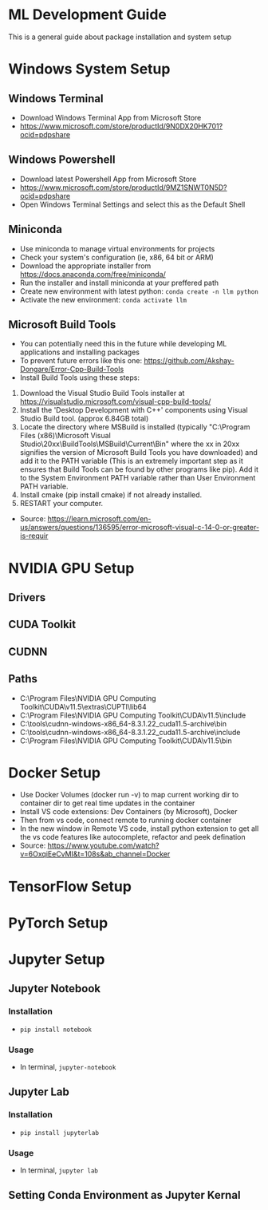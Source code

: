 # ML Development Guide
This is a general guide about package installation and system setup

# Windows System Setup
## Windows Terminal
* Download Windows Terminal App from Microsoft Store
* https://www.microsoft.com/store/productId/9N0DX20HK701?ocid=pdpshare
## Windows Powershell
* Download latest Powershell App from Microsoft Store
* https://www.microsoft.com/store/productId/9MZ1SNWT0N5D?ocid=pdpshare
* Open Windows Terminal Settings and select this as the Default Shell
## Miniconda
* Use miniconda to manage virtual environments for projects
* Check your system's configuration (ie, x86, 64 bit or ARM)
* Download the appropriate installer from https://docs.anaconda.com/free/miniconda/
* Run the installer and install miniconda at your preffered path
* Create new environment with latest python: `conda create -n llm python`
* Activate the new environment: `conda activate llm`

## Microsoft Build Tools
* You can potentially need this in the future while developing ML applications and installing packages
* To prevent future errors like this one: https://github.com/Akshay-Dongare/Error-Cpp-Build-Tools
* Install Build Tools using these steps:
1. Download the Visual Studio Build Tools installer at https://visualstudio.microsoft.com/visual-cpp-build-tools/ 
2. Install the 'Desktop Development with C++' components using Visual Studio Build tool. (approx 6.84GB total)
3. Locate the directory where MSBuild is installed (typically "C:\Program Files (x86)\Microsoft Visual Studio\20xx\BuildTools\MSBuild\Current\Bin" where the xx in 20xx signifies the version of Microsoft Build Tools you have downloaded) and add it to the PATH variable (This is an extremely important step as it ensures that Build Tools can be found by other programs like pip). Add it to the System Environment PATH variable rather than User Environment PATH variable.
4. Install cmake (pip install cmake) if not already installed.
5. RESTART your computer.
* Source: https://learn.microsoft.com/en-us/answers/questions/136595/error-microsoft-visual-c-14-0-or-greater-is-requir

# NVIDIA GPU Setup
## Drivers
## CUDA Toolkit
## CUDNN
## Paths
* C:\Program Files\NVIDIA GPU Computing Toolkit\CUDA\v11.5\extras\CUPTI\lib64
* C:\Program Files\NVIDIA GPU Computing Toolkit\CUDA\v11.5\include
* C:\tools\cudnn-windows-x86_64-8.3.1.22_cuda11.5-archive\bin
* C:\tools\cudnn-windows-x86_64-8.3.1.22_cuda11.5-archive\include
* C:\Program Files\NVIDIA GPU Computing Toolkit\CUDA\v11.5\bin

# Docker Setup 
* Use Docker Volumes (docker run -v) to map current working dir to container dir to get real time updates in the container
* Install VS code extensions: Dev Containers (by Microsoft), Docker
* Then from vs code, connect remote to running docker container
* In the new window in Remote VS code, install python extension to get all the vs code features like autocomplete, refactor and peek defination
* Source: https://www.youtube.com/watch?v=6OxqiEeCvMI&t=108s&ab_channel=Docker

# TensorFlow Setup
# PyTorch Setup

# Jupyter Setup
## Jupyter Notebook
### Installation
* `pip install notebook`
### Usage
* In terminal, `jupyter-notebook`
## Jupyter Lab
### Installation
* `pip install jupyterlab`
### Usage
* In terminal, `jupyter lab`

## Setting Conda Environment as Jupyter Kernal


